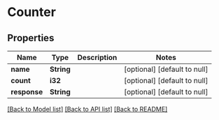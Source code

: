 # Counter

## Properties
Name | Type | Description | Notes
------------ | ------------- | ------------- | -------------
**name** | **String** |  | [optional] [default to null]
**count** | **i32** |  | [optional] [default to null]
**response** | **String** |  | [optional] [default to null]

[[Back to Model list]](../README.md#documentation-for-models) [[Back to API list]](../README.md#documentation-for-api-endpoints) [[Back to README]](../README.md)


